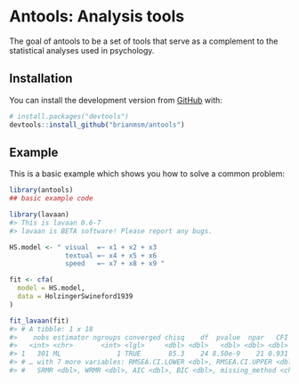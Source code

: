 
<!-- README.md is generated from README.Rmd. Please edit that file -->

# Antools: Analysis tools

<!-- badges: start -->
<!-- badges: end -->

The goal of antools to be a set of tools that serve as a complement to
the statistical analyses used in psychology.

## Installation

You can install the development version from
[GitHub](https://github.com/) with:

``` r
# install.packages("devtools")
devtools::install_github("brianmsm/antools")
```

## Example

This is a basic example which shows you how to solve a common problem:

``` r
library(antools)
## basic example code
```

``` r
library(lavaan)
#> This is lavaan 0.6-7
#> lavaan is BETA software! Please report any bugs.

HS.model <- " visual  =~ x1 + x2 + x3
              textual =~ x4 + x5 + x6
              speed   =~ x7 + x8 + x9 "

fit <- cfa(
  model = HS.model,
  data = HolzingerSwineford1939
)

fit_lavaan(fit)
#> # A tibble: 1 x 18
#>    nobs estimator ngroups converged chisq    df  pvalue  npar   CFI   TLI  RMSEA
#>   <int> <chr>       <int> <lgl>     <dbl> <dbl>   <dbl> <dbl> <dbl> <dbl>  <dbl>
#> 1   301 ML              1 TRUE       85.3    24 8.50e-9    21 0.931 0.896 0.0921
#> # … with 7 more variables: RMSEA.CI.LOWER <dbl>, RMSEA.CI.UPPER <dbl>,
#> #   SRMR <dbl>, WRMR <dbl>, AIC <dbl>, BIC <dbl>, missing_method <chr>
```
